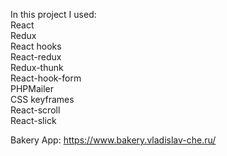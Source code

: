 In this project I used:  
React  
Redux  
React hooks  
React-redux  
Redux-thunk  
React-hook-form  
PHPMailer  
CSS keyframes  
React-scroll  
React-slick

Bakery App: https://www.bakery.vladislav-che.ru/
